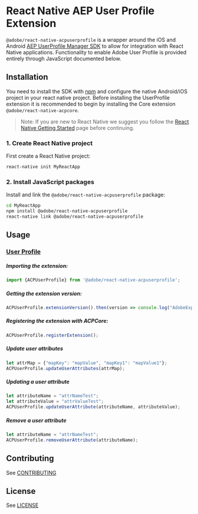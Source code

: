 
# React Native AEP User Profile Extension

`@adobe/react-native-acpuserprofile` is a wrapper around the iOS and Android [AEP UserProfile Manager SDK](https://aep-sdks.gitbook.io/docs/using-mobile-extensions/profile) to allow for integration with React Native applications. Functionality to enable Adobe User Profile is provided entirely through JavaScript documented below.


## Installation

You need to install the SDK with [npm](https://www.npmjs.com/) and configure the native Android/iOS project in your react native project. Before installing the UserProfile extension it is recommended to begin by installing the Core extension `@adobe/react-native-acpcore`.

> Note: If you are new to React Native we suggest you follow the [React Native Getting Started](<https://facebook.github.io/react-native/docs/getting-started.html>) page before continuing.

### 1. Create React Native project

First create a React Native project:

```bash
react-native init MyReactApp
```

### 2. Install JavaScript packages

Install and link the `@adobe/react-native-acpuserprofile` package:

```bash
cd MyReactApp
npm install @adobe/react-native-acpuserprofile
react-native link @adobe/react-native-acpuserprofile
```

## Usage

### [User Profile](https://aep-sdks.gitbook.io/docs/using-mobile-extensions/profile)

##### Importing the extension:
```javascript
import {ACPUserProfile} from '@adobe/react-native-acpuserprofile';
```

##### Getting the extension version:

```javascript
ACPUserProfile.extensionVersion().then(version => console.log("AdobeExperienceSDK: ACPUserProfile version: " + version));
```

##### Registering the extension with ACPCore:

```javascript
ACPUserProfile.registerExtension();
```

##### Update user attributes
```javascript
let attrMap = {"mapKey": "mapValue", "mapKey1": "mapValue1"};
ACPUserProfile.updateUserAttributes(attrMap);
```

##### Updating a user attribute
```javascript
let attributeName = "attrNameTest";
let attributeValue = "attrValueTest";
ACPUserProfile.updateUserAttribute(attributeName, attributeValue);
```

##### Remove a user attribute
```javascript
let attributeName = "attrNameTest";
ACPUserProfile.removeUserAttribute(attributeName);
```

## Contributing
See [CONTRIBUTING](CONTRIBUTING.md)

## License
See [LICENSE](LICENSE)
